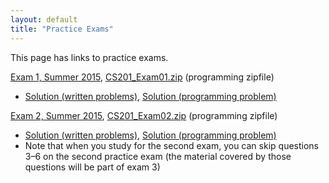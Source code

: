```yaml
---
layout: default
title: "Practice Exams"
---
```


This page has links to practice exams.

[Exam 1, Summer 2015](cs201-summer2015-exam01.pdf), [CS201\_Exam01.zip](CS201_Exam01.zip) (programming zipfile)

* [Solution (written problems)](cs201-summer2015-exam01-solution.pdf), [Solution (programming problem)](CS201_Exam01_Solution.zip)

[Exam 2, Summer 2015](cs201-summer2015-exam02.pdf), [CS201\_Exam02.zip](CS201_Exam02.zip) (programming zipfile)

* [Solution (written problems)](cs201-summer2015-exam02-solution.pdf), [Solution (programming problem)](CS201_Exam02_Solution.zip)
* Note that when you study for the second exam, you can skip questions 3&ndash;6 on the second practice exam (the material covered by those questions will be part of exam 3)
